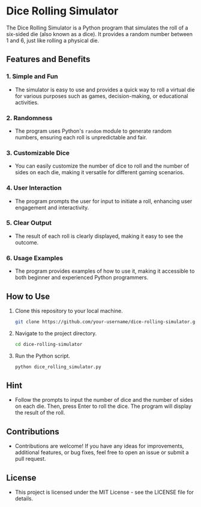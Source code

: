 # Dice Rolling Simulator

The Dice Rolling Simulator is a Python program that simulates the roll of a six-sided die (also known as a dice). It provides a random number between 1 and 6, just like rolling a physical die.

## Features and Benefits

### 1. **Simple and Fun**

   - The simulator is easy to use and provides a quick way to roll a virtual die for various purposes such as games, decision-making, or educational activities.

### 2. **Randomness**

   - The program uses Python's `random` module to generate random numbers, ensuring each roll is unpredictable and fair.

### 3. **Customizable Dice**

   - You can easily customize the number of dice to roll and the number of sides on each die, making it versatile for different gaming scenarios.

### 4. **User Interaction**

   - The program prompts the user for input to initiate a roll, enhancing user engagement and interactivity.

### 5. **Clear Output**

   - The result of each roll is clearly displayed, making it easy to see the outcome.

### 6. **Usage Examples**

   - The program provides examples of how to use it, making it accessible to both beginner and experienced Python programmers.

## How to Use

1. Clone this repository to your local machine.

   ```bash
   git clone https://github.com/your-username/dice-rolling-simulator.git
   

2. Navigate to the project directory.

   ```bash
   cd dice-rolling-simulator


3. Run the Python script.

   ```bash
   python dice_rolling_simulator.py


## Hint 

- Follow the prompts to input the number of dice and the number of sides on each die. Then, press Enter to roll the dice. The program will display the result of the roll.

## Contributions

- Contributions are welcome! If you have any ideas for improvements, additional features, or bug fixes, feel free to open an issue or submit a pull request.

## License

- This project is licensed under the MIT License - see the LICENSE file for details.
